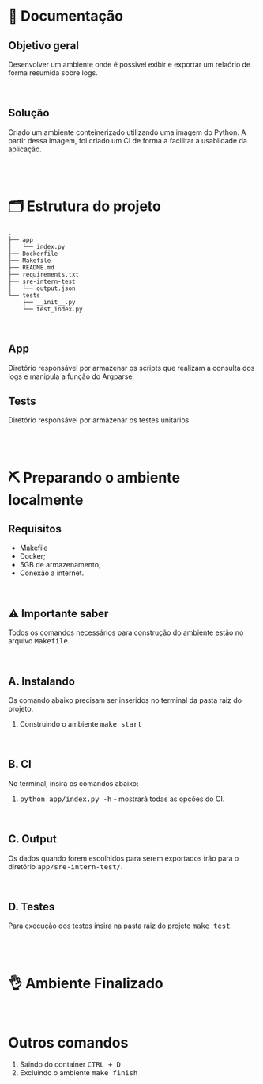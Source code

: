 # 📄 Documentação

## Objetivo geral
Desenvolver um ambiente onde é possivel exibir e exportar um relaório de forma resumida sobre logs.

</br>

## Solução
Criado um ambiente conteinerizado utilizando uma imagem do Python. A partir dessa imagem,  foi criado um CI de forma a facilitar a usablidade da aplicação.

</br>
</br>

# 🗂️ Estrutura do projeto
```
.
├── app
│   └── index.py
├── Dockerfile
├── Makefile
├── README.md
├── requirements.txt
├── sre-intern-test
│   └── output.json
└── tests
    ├── __init__.py
    └── test_index.py

```

</br>

## App
Diretório responsável por armazenar os scripts que realizam a consulta dos logs e manipula a função do Argparse.

## Tests
Diretório responsável por armazenar os testes unitários.

</br>
</br>

# ⛏️ Preparando o ambiente localmente
## Requisitos
- Makefile
- Docker;
- 5GB de armazenamento;
- Conexão a internet.

</br>

## ⚠️ Importante saber
Todos os comandos necessários para construção do ambiente estão no arquivo <kbd>Makefile</kbd>.

</br>

## A. Instalando
Os comando abaixo precisam ser inseridos no terminal da pasta raiz do projeto.
1. Construindo o ambiente <kbd>make start</kbd>

</br>

## B. CI

No terminal, insira os comandos abaixo:
1. <kbd>python app/index.py -h</kbd> - mostrará todas as opções do CI.

</br>

## C. Output

Os dados quando forem escolhidos para serem exportados irão para o diretório
<kbd>app/sre-intern-test/</kbd>.

</br>

## D. Testes

Para execução dos testes insira na pasta raiz do projeto <kbd>make test</kbd>.

</br>
</br>

# 👌 Ambiente Finalizado

</br>

# Outros comandos
1. Saindo do container <kbd>CTRL + D</kbd>
2. Excluindo o ambiente <kbd>make finish</kbd>